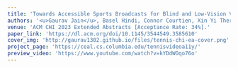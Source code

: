 ```yaml
---
title: 'Towards Accessible Sports Broadcasts for Blind and Low-Vision Viewers'
authors: '<u>Gaurav Jain</u>, Basel Hindi, Connor Courtien, Xin Yi Therese Xu, Conrad Wyrick, Michael Malcolm, Brian A. Smith'
venue: 'ACM CHI 2023 Extended Abstracts [Acceptance Rate: 34%].'
paper_link: 'https://dl.acm.org/doi/10.1145/3544549.3585610'
cover_img: 'http://gaurav1302.github.io/files/tennis-chi-ea-cover.png'
project_page: 'https://ceal.cs.columbia.edu/tennisvideoa11y/'
preview_video: 'https://www.youtube.com/watch?v=kYDdWOqo76o'
---
```


